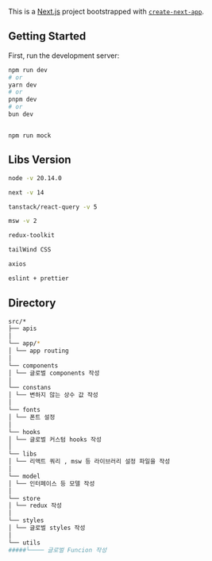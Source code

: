 This is a [Next.js](https://nextjs.org/) project bootstrapped with
[`create-next-app`](https://github.com/vercel/next.js/tree/canary/packages/create-next-app).

## Getting Started

First, run the development server:

```bash
npm run dev
# or
yarn dev
# or
pnpm dev
# or
bun dev
```

```msw

npm run mock

```

## Libs Version

```bash
node -v 20.14.0

next -v 14

tanstack/react-query -v 5

msw -v 2

redux-toolkit

tailWind CSS

axios

eslint + prettier

```

## Directory

```bash
src/*
├── apis
│
└── app/*
│ └── app routing
│
└── components
│ └── 글로벌 components 작성
│
└── constans
│ └── 변하지 않는 상수 값 작성
│
└── fonts
│ └── 폰트 설정
│
└── hooks
│ └── 글로벌 커스텀 hooks 작성
│
└── libs
│ └── 리액트 쿼리 , msw 등 라이브러리 설정 파일을 작성
│
└── model
│ └── 인터페이스 등 모델 작성
│
└── store
│ └── redux 작성
│
└── styles
│ └── 글로벌 styles 작성
│
└── utils
#####└──── 글로벌 Funcion 작성

```
